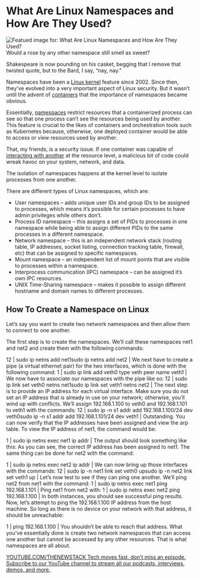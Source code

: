 # What Are Linux Namespaces and How Are They Used?
![Featued image for: What Are Linux Namespaces and How Are They Used?](https://cdn.thenewstack.io/media/2025/02/3d7503c1-getty-images-bdopvgvwcc0-unsplash-1024x683.jpg)
Would a rose by any other namespace still smell as sweet?

Shakespeare is now pounding on his casket, begging that I remove that twisted quote, but to the Bard, I say, “nay, nay.”

Namespaces have been a [Linux kernel](https://thenewstack.io/linux-kernel-6-13-stands-ready-with-security-performance-driver-updates/) feature since 2002. Since then, they’ve evolved into a very important aspect of Linux security. But it wasn’t until the advent of [containers](https://thenewstack.io/bytedance-to-network-a-million-containers-with-netkit/) that the importance of namespaces became obvious.

Essentially, [namespaces](https://man7.org/linux/man-pages/man7/namespaces.7.html) restrict resources that a containerized process can see so that one process can’t see the resources being used by another. This feature is crucial to the likes of containers and orchestration tools such as Kubernetes because, otherwise, one deployed container would be able to access or view resources used by another.

That, my friends, is a security issue. If one container was capable of [interacting with another](https://thenewstack.io/runc-related-leaky-vessels-threaten-container-security/) at the resource level, a malicious bit of code could wreak havoc on your system, network, and data.

The isolation of namespaces happens at the kernel level to isolate processes from one another.

There are different types of Linux namespaces, which are:

- User namespaces – adds unique user IDs and group IDs to be assigned to processes, which means it’s possible for certain processes to have admin privileges while others don’t.
- Process ID namespace – this assigns a set of PIDs to processes in one namespace while being able to assign different PIDs to the same processes in a different namespace.
- Network namespace – this is an independent network stack (routing table, IP addresses, socket listing, connection tracking table, firewall, etc) that can be assigned to specific namespaces.
- Mount namespace – an independent list of mount points that are visible to processes within a namespace.
- Interprocess communication (IPC) namespace – can be assigned it’s own IPC resources.
- UNIX Time-Sharing namespace – makes it possible to assign different hostname and domain names to different processes.
## How To Create a Namespace on Linux
Let’s say you want to create two network namespaces and then allow them to connect to one another.

The first step is to create the namespaces. We’ll call these namespaces net1 and net2 and create them with the following commands:

12 |
sudo ip netns add net1sudo ip netns add net2 |
We next have to create a pipe (a virtual ethernet pair) for the two interfaces, which is done with the following command:
1 |
sudo ip link add veth0 type veth peer name veth1 |
We now have to associate our namespaces with the pipe like so:
12 |
sudo ip link set veth0 netns net1sudo ip link set veth1 netns net2 |
The next step is to provide an IP address for each virtual interface. Make sure you do not set an IP address that is already in use on your network; otherwise, you’ll wind up with conflicts. We’ll assign 192.168.1.100 to veth0 and 192.168.1.101 to veth1 with the commands:
12 |
sudo ip -n s1 addr add 192.168.1.100/24 dev veth0sudo ip -n s1 addr add 192.168.1.101/24 dev veth1 |
Outstanding.
You can now verify that the IP addresses have been assigned and view the arp table. To view the IP address of net1, the command would be:

1 |
sudo ip netns exec net1 ip addr |
The output should look something like this:
As you can see, the correct IP address has been assigned to net1. The same thing can be done for net2 with the command:

1 |
sudo ip netns exec net2 ip addr |
We can now bring up those interfaces with the commands:
12 |
sudo ip -n net1 link set veth0 upsudo ip -n net2 link set veth1 up |
Let’s now test to see if they can ping one another. We’ll ping net2 from net1 with the command:
1 |
sudo ip netns exec net1 ping 192.168.1.101 |
Ping net1 from net2 with:
1 |
sudo ip netns exec net2 ping 192.168.1.100 |
In both instances, you should see successful ping results.
Now, let’s attempt to ping the 192.168.1.100 IP address from the host machine. So long as there is no device on your network with that address, it should be unreachable:

1 |
ping 192.168.1.100 |
You shouldn’t be able to reach that address.
What you’ve essentially done is create two network namespaces that can access one another but cannot be accessed by any other resources. That is what namespaces are all about.

[
YOUTUBE.COM/THENEWSTACK
Tech moves fast, don't miss an episode. Subscribe to our YouTube
channel to stream all our podcasts, interviews, demos, and more.
](https://youtube.com/thenewstack?sub_confirmation=1)